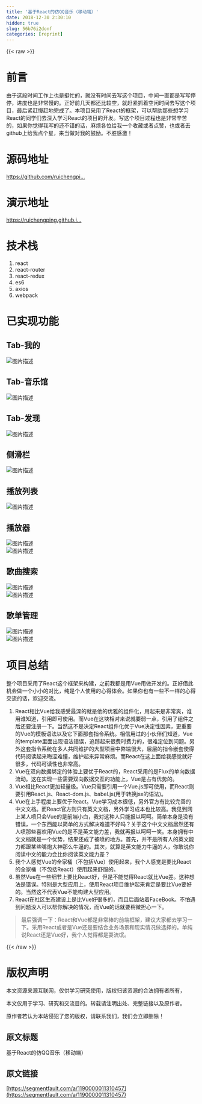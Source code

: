 ```yaml
---
title: '基于React的仿QQ音乐（移动端）' 
date: 2018-12-30 2:30:10
hidden: true
slug: 56b76i2donf
categories: [reprint]
---
```


{{< raw >}}

                    
<h1 id="articleHeader0">前言</h1>
<p>由于这段时间工作上也是挺忙的，就没有时间去写这个项目，中间一直都是写写停停，进度也是非常慢的。正好前几天都还比较空，就赶紧抓着空闲时间去写这个项目，最后紧赶慢赶地完成了。本项目采用了React的框架，可以帮助那些想学习React的同学们去深入学习React的项目的开发。写这个项目过程也是非常辛苦的，如果你觉得我写的还不错的话，麻烦各位给我一个收藏或者点赞，也或者去github上给我点个星，来当做对我的鼓励。不胜感激！</p>
<h1 id="articleHeader1">源码地址</h1>
<p><a href="https://github.com/ruichengping/react-mobile-qqMusic" rel="nofollow noreferrer" target="_blank">https://github.com/ruichengpi...</a></p>
<h1 id="articleHeader2">演示地址</h1>
<p><a href="https://ruichengping.github.io/react-mobile-qqMusic-demo/" rel="nofollow noreferrer" target="_blank">https://ruichengping.github.i...</a></p>
<h1 id="articleHeader3">技术栈</h1>
<ol>
<li>react</li>
<li>react-router</li>
<li>react-redux</li>
<li>es6</li>
<li>axios</li>
<li>webpack</li>
</ol>
<h1 id="articleHeader4">已实现功能</h1>
<h2 id="articleHeader5">Tab-我的</h2>
<p><span class="img-wrap"><img data-src="/img/bVVCk9?w=660&amp;h=1174" src="https://static.alili.tech/img/bVVCk9?w=660&amp;h=1174" alt="图片描述" title="图片描述" style="cursor: pointer; display: inline;"></span></p>
<h2 id="articleHeader6">Tab-音乐馆</h2>
<p><span class="img-wrap"><img data-src="/img/bVVClw?w=662&amp;h=1182" src="https://static.alili.tech/img/bVVClw?w=662&amp;h=1182" alt="图片描述" title="图片描述" style="cursor: pointer; display: inline;"></span></p>
<h2 id="articleHeader7">Tab-发现</h2>
<p><span class="img-wrap"><img data-src="/img/bVVClz?w=660&amp;h=1174" src="https://static.alili.tech/img/bVVClz?w=660&amp;h=1174" alt="图片描述" title="图片描述" style="cursor: pointer;"></span></p>
<h2 id="articleHeader8">侧滑栏</h2>
<p><span class="img-wrap"><img data-src="/img/bVVClH?w=660&amp;h=1176" src="https://static.alili.tech/img/bVVClH?w=660&amp;h=1176" alt="图片描述" title="图片描述" style="cursor: pointer;"></span></p>
<h2 id="articleHeader9">播放列表</h2>
<p><span class="img-wrap"><img data-src="/img/bVVCmT?w=660&amp;h=1174" src="https://static.alili.tech/img/bVVCmT?w=660&amp;h=1174" alt="图片描述" title="图片描述" style="cursor: pointer; display: inline;"></span></p>
<h2 id="articleHeader10">播放器</h2>
<p><span class="img-wrap"><img data-src="/img/bVVClM?w=662&amp;h=1170" src="https://static.alili.tech/img/bVVClM?w=662&amp;h=1170" alt="图片描述" title="图片描述" style="cursor: pointer; display: inline;"></span><br><span class="img-wrap"><img data-src="/img/bVVCl4?w=664&amp;h=1174" src="https://static.alili.tech/img/bVVCl4?w=664&amp;h=1174" alt="图片描述" title="图片描述" style="cursor: pointer; display: inline;"></span></p>
<h2 id="articleHeader11">歌曲搜索</h2>
<p><span class="img-wrap"><img data-src="/img/bVVCl7?w=662&amp;h=1174" src="https://static.alili.tech/img/bVVCl7?w=662&amp;h=1174" alt="图片描述" title="图片描述" style="cursor: pointer; display: inline;"></span><br><span class="img-wrap"><img data-src="/img/bVVCmi?w=654&amp;h=1174" src="https://static.alili.tech/img/bVVCmi?w=654&amp;h=1174" alt="图片描述" title="图片描述" style="cursor: pointer; display: inline;"></span></p>
<h2 id="articleHeader12">歌单管理</h2>
<p><span class="img-wrap"><img data-src="/img/bVVCmA?w=660&amp;h=1180" src="https://static.alili.tech/img/bVVCmA?w=660&amp;h=1180" alt="图片描述" title="图片描述" style="cursor: pointer; display: inline;"></span><br><span class="img-wrap"><img data-src="/img/bVVCmM?w=660&amp;h=1176" src="https://static.alili.tech/img/bVVCmM?w=660&amp;h=1176" alt="图片描述" title="图片描述" style="cursor: pointer; display: inline;"></span></p>
<h1 id="articleHeader13">项目总结</h1>
<p>整个项目采用了React这个框架来构建，之前我都是用Vue用做开发的。正好借此机会做一个小小的对比，纯是个人使用的心得体会。如果你也有一些不一样的心得交流的话，欢迎交流。</p>
<ol>
<li>React相比Vue给我感受最深的就是他的优雅的组件化，用起来是非常爽，谁用谁知道，引用即可使用。而Vue在这块相对来说就要弱一点，引用了组件之后还要注册一下。当然这不是决定React组件化优于Vue决定性因素，更重要的Vue的模板语法以及它下面那套指令系统。相信用过的小伙伴们知道，Vue的template里面出现语法错误，追踪起来很费时费力的，很难定位到问题。另外这套指令系统在多人共同维护的大型项目中弊端很大，层层的指令嵌套使得代码阅读起来晦涩难懂，维护起来异常麻烦。而React在这上面给我感觉就好很多，代码可读性也非常高。</li>
<li>Vue在双向数据绑定的体验上要优于React的，React采用的是Flux的单向数据流动。这在实现一些需要双向数据交互的功能上，Vue是占有优势的。</li>
<li>Vue相比React更加轻量级。Vue只需要引用一个Vue.js即可使用，而React则要引用React.js、React-dom.js、babel.js(用于转换jsx的语法)。</li>
<li>Vue在上手程度上要优于React。Vue学习成本很低，另外官方有比较完善的中文文档。而React官方则只有英文文档，另外学习成本也比较高。我见到网上某人喷只会Vue的是前端小白，我对这种人只能报以呵呵。简单本身是没有错误，一个东西能以简单的方式解决难道不好吗？关于这个中文文档居然还有人喷那些喜欢用Vue的是不是英文能力差，我就再报以呵呵一笑。本身拥有中文文档就是一个优势，结果还成了被喷的地方。首先，并不是所有人的英文能力都跟某些嘴炮大神那么牛逼的。其次，就算是英文能力牛逼的人，你敢说你阅读中文的能力会比你阅读英文能力差？</li>
<li>我个人感觉Vue的全家桶（不包括Vue）使用起来，我个人感觉是要比React的全家桶（不包括React）使用起来舒服的。</li>
<li>虽然Vue在一些细节上要比React好，但是不能觉得React就比Vue差。这种想法是错误。特别是大型应用上，使用React项目维护起来肯定是要比Vue要好的。当然这不代表Vue不能构建大型应用。</li>
<li>React在社区生态建设上是比Vue好很多的，而且后面站着FaceBook。不怕遇到问题没人可以帮你解决的情况，而Vue的话就要稍微担心一下。</li>
</ol>
<blockquote>最后强调一下：React和Vue都是非常棒的前端框架，建议大家都去学习一下。采用React或者是Vue还是要结合业务场景和现实情况做选择的。单纯说React还是Vue好，我个人觉得都是耍流氓。</blockquote>

                
{{< /raw >}}

# 版权声明
本文资源来源互联网，仅供学习研究使用，版权归该资源的合法拥有者所有，

本文仅用于学习、研究和交流目的。转载请注明出处、完整链接以及原作者。

原作者若认为本站侵犯了您的版权，请联系我们，我们会立即删除！

## 原文标题
基于React的仿QQ音乐（移动端）

## 原文链接
[https://segmentfault.com/a/1190000011310457](https://segmentfault.com/a/1190000011310457)

